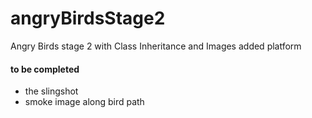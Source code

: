# angryBirdsStage2
Angry Birds stage 2 with Class Inheritance and Images
added platform 
#### to be completed 
- the slingshot 
- smoke image along bird path 
